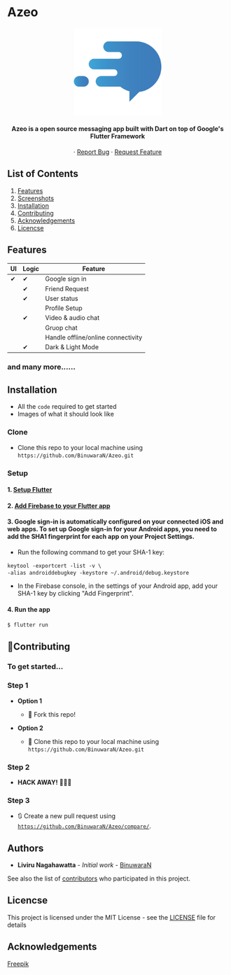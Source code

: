 # Azeo

<div align="center">
  <img src="assets/images/app_icon.png" width=200> 
</div>


<h4 align="center">
 Azeo is a open source messaging app built with Dart on top of Google's Flutter Framework
</h4>
<p align="center">
    <!-- <a href="https://github.com/BinuwaraN/Azeo">View Demo</a> -->
    ·
    <a href="https://github.com/BinuwaraN/Azeo/issues">Report Bug</a>
    ·
    <a href="https://github.com/BinuwaraN/Azeo/issues">Request Feature</a>
</p>

## List of Contents

1. [Features](#features)
2. [Screenshots](#screenshots)
3. [Installation](#installation)
4. [Contributing](#contributing)
5. [Acknowledgements](#acknowledgements)
6. [Licencse](#licencse)

<!-- ## Demo -->

## Features

|  UI  | Logic | Feature |
| ------ | ------ | ------|
| ✔ | ✔ | Google sign in
|  | ✔ | Friend Request
|  | ✔ | User status
|  |  | Profile Setup
|  | ✔ | Video & audio chat
|  |  | Gruop chat
|  |  | Handle offline/online connectivity
|  | ✔ | Dark & Light Mode
### and many more......

<!-- ## Screenshots -->

## Installation

- All the `code` required to get started
- Images of what it should look like

### Clone

- Clone this repo to your local machine using `https://github.com/BinuwaraN/Azeo.git`

### Setup

#### 1. [Setup Flutter](https://flutter.io/setup/)

#### 2. [Add Firebase to your Flutter app](https://firebase.google.com/docs/flutter/setup#create-firebase-project)

#### 3. Google sign-in is automatically configured on your connected iOS and web apps. To set up Google sign-in for your Android apps, you need to add the SHA1 fingerprint for each app on your Project Settings.

* Run the following command to get your SHA-1 key:

```
keytool -exportcert -list -v \
-alias androiddebugkey -keystore ~/.android/debug.keystore
```

* In the Firebase console, in the settings of your Android app, add your SHA-1 key by clicking "Add Fingerprint".

#### 4. Run the app

```sh
$ flutter run
```

## 🤝Contributing

### To get started...

### Step 1

- **Option 1**
    - 🍴 Fork this repo!

- **Option 2**
    - 👯 Clone this repo to your local machine using `https://github.com/BinuwaraN/Azeo.git`

### Step 2

- **HACK AWAY!** 🔨🔨🔨

### Step 3

- 🔃 Create a new pull request using <a href="https://github.com/BinuwaraN/Azeo/compare/" target="_blank">`https://github.com/BinuwaraN/Azeo/compare/`</a>.

<!-- ## Contributors -->

## Authors

* **Liviru Nagahawatta** - *Initial work* - [BinuwaraN](https://github.com/BinuwaraN)

See also the list of [contributors](https://github.com/BinuwaraN/Azeo/contributors) who participated in this project.

## Licencse

This project is licensed under the MIT License - see the [LICENSE](LICENSE.txt) file for details

## Acknowledgements

<a href='https://www.freepik.com/free-photos-vectors/design'>Freepik</a>